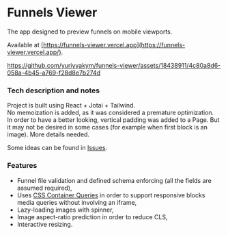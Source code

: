 # Funnels Viewer

The app designed to preview funnels on mobile viewports.

Available at [https://funnels-viewer.vercel.app](https://funnels-viewer.vercel.app/).

https://github.com/yuriyyakym/funnels-viewer/assets/18438911/4c80a8d6-058a-4b45-a769-f28d8e7b274d

### Tech description and notes
Project is built using React + Jotai + Tailwind.\
No memoization is added, as it was considered a premature optimization.\
In order to have a better looking, vertical padding was added to a Page. But it may not be desired in some cases (for example when first block is an image). More details needed.

Some ideas can be found in [Issues](https://github.com/yuriyyakym/funnels-viewer/issues).

### Features
    
- Funnel file validation and defined schema enforcing (all the fields are assumed required),
- Uses [CSS Container Queries](https://developer.mozilla.org/en-US/docs/Web/CSS/CSS_Container_Queries) in order to support responsive blocks media queries without involving an iframe,
- Lazy-loading images with spinner,
- Image aspect-ratio prediction in order to reduce CLS,
- Interactive resizing.
